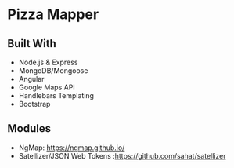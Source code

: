 # Pizza Mapper

## Built With

* Node.js & Express
* MongoDB/Mongoose
* Angular
* Google Maps API
* Handlebars Templating
* Bootstrap

## Modules

* NgMap: https://ngmap.github.io/
* Satellizer/JSON Web Tokens :https://github.com/sahat/satellizer
